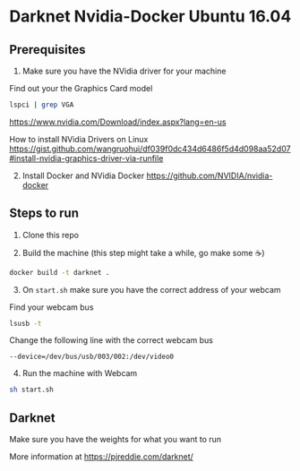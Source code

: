 # Darknet Nvidia-Docker Ubuntu 16.04

## Prerequisites

1) Make sure you have the NVidia driver for your machine 

Find out your the Graphics Card model 
```bash
lspci | grep VGA
```

https://www.nvidia.com/Download/index.aspx?lang=en-us

How to install NVidia Drivers on Linux
https://gist.github.com/wangruohui/df039f0dc434d6486f5d4d098aa52d07#install-nvidia-graphics-driver-via-runfile

2) Install Docker and NVidia Docker https://github.com/NVIDIA/nvidia-docker

## Steps to run

1) Clone this repo

2) Build the machine (this step might take a while, go make some ☕️)
```bash
docker build -t darknet .
````

3) On `start.sh` make sure you have the correct address of your webcam 

Find your webcam bus
```bash
lsusb -t
```

Change the following line with the correct webcam bus

```
--device=/dev/bus/usb/003/002:/dev/video0
```

4) Run the machine with Webcam
```bash
sh start.sh
```

## Darknet

Make sure you have the weights for what you want to run

More information at https://pjreddie.com/darknet/